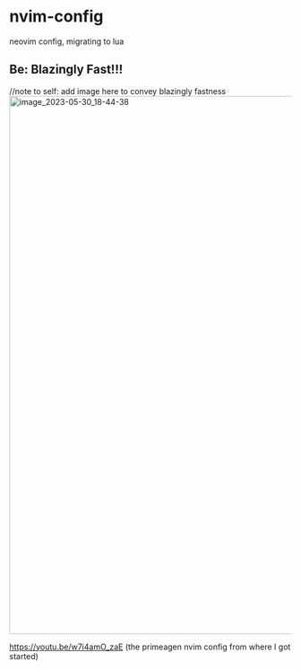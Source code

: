 # nvim-config
neovim config, migrating to lua

## Be: Blazingly Fast!!!

//note to self: add image here to convey blazingly fastness
<img width="960" alt="image_2023-05-30_18-44-38" src="https://github.com/NinnjA254/nvim_config/assets/72952862/2f7baadd-c3cc-4975-b3b4-d9f6c6309564">

https://youtu.be/w7i4amO_zaE (the primeagen nvim config from where I got started)
